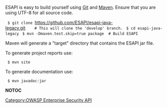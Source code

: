 ESAPI is easy to build yourself using [Git](https://git-scm.com/) and
[Maven](http://maven.apache.org/). Ensure that you are using UTF-8 for
all source code.

` $ git clone `<https://github.com/ESAPI/esapi-java-legacy.git>`    # This will clone the 'develop' branch.`
` $ cd esapi-java-legacy`
` $ mvn -Dmaven.test.skip=true package  # Build ESAPI`

Maven will generate a "target" directory that contains the ESAPI jar
file.

To generate project reports use:

` $ mvn site`

To generate documentation use:

` $ mvn javadoc:jar`

__NOTOC__

[Category:OWASP Enterprise Security
API](Category:OWASP_Enterprise_Security_API "wikilink")